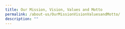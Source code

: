 ```yaml
---
title: Our Mission, Vision, Values and Motto
permalink: /about-us/OurMissionVisionValuesandMotto/
description: ""
---
```

